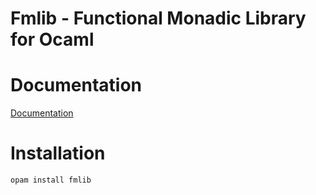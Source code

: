# Fmlib - Functional Monadic Library for Ocaml


# Documentation

[Documentation](https://hbr.github.io/fmlib/odoc)


# Installation

    opam install fmlib

